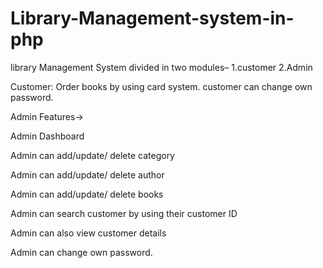 # Library-Management-system-in-php
library Management System divided in two modules–
1.customer
2.Admin

Customer:
Order books by using card system.
customer can change own password.

Admin Features->

Admin Dashboard

Admin can add/update/ delete category

Admin can add/update/ delete author

Admin can add/update/ delete books

Admin can search customer by using their  customer ID

Admin can also view  customer details

Admin can change own password.
